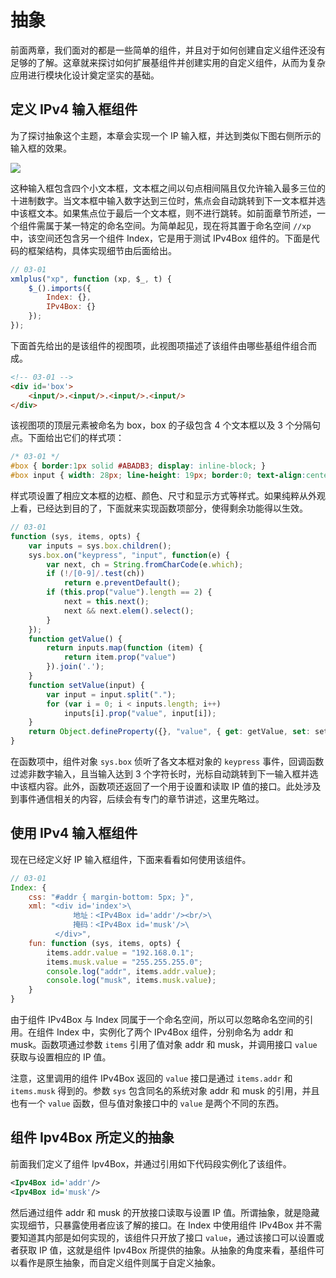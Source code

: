 # 抽象

前面两章，我们面对的都是一些简单的组件，并且对于如何创建自定义组件还没有足够的了解。这章就来探讨如何扩展基组件并创建实用的自定义组件，从而为复杂应用进行模块化设计奠定坚实的基础。

## 定义 IPv4 输入框组件

为了探讨抽象这个主题，本章会实现一个 IP 输入框，并达到类似下图右侧所示的输入框的效果。

<img src="/assets/images/docs/ipv4.jpg"/>

这种输入框包含四个小文本框，文本框之间以句点相间隔且仅允许输入最多三位的十进制数字。当文本框中输入数字达到三位时，焦点会自动跳转到下一文本框并选中该框文本。如果焦点位于最后一个文本框，则不进行跳转。如前面章节所述，一个组件需属于某一特定的命名空间。为简单起见，现在将其置于命名空间 `//xp` 中，该空间还包含另一个组件 Index，它是用于测试 IPv4Box 组件的。下面是代码的框架结构，具体实现细节由后面给出。

```js
// 03-01
xmlplus("xp", function (xp, $_, t) {
    $_().imports({
        Index: {},
        IPv4Box: {}
    });
});
```

下面首先给出的是该组件的视图项，此视图项描述了该组件由哪些基组件组合而成。

```html
<!-- 03-01 -->
<div id='box'>
    <input/>.<input/>.<input/>.<input/>
</div> 
```

该视图项的顶层元素被命名为 box，box 的子级包含 4 个文本框以及 3 个分隔句点。下面给出它们的样式项：

```css
/* 03-01 */
#box { border:1px solid #ABADB3; display: inline-block; }
#box input { width: 28px; line-height: 19px; border:0; text-align:center; outline:none; } 
```

样式项设置了相应文本框的边框、颜色、尺寸和显示方式等样式。如果纯粹从外观上看，已经达到目的了，下面就来实现函数项部分，使得剩余功能得以生效。

```js
// 03-01
function (sys, items, opts) {
    var inputs = sys.box.children();
    sys.box.on("keypress", "input", function(e) {
        var next, ch = String.fromCharCode(e.which);
        if (!/[0-9]/.test(ch))
            return e.preventDefault();
        if (this.prop("value").length == 2) {
            next = this.next();
            next && next.elem().select();
        }
    });
    function getValue() {
        return inputs.map(function (item) {
            return item.prop("value")
        }).join('.');
    }
    function setValue(input) {
        var input = input.split(".");
        for (var i = 0; i < inputs.length; i++)
            inputs[i].prop("value", input[i]);
    }
    return Object.defineProperty({}, "value", { get: getValue, set: setValue });
}
```

在函数项中，组件对象 `sys.box` 侦听了各文本框对象的 `keypress` 事件，回调函数过滤非数字输入，且当输入达到 3 个字符长时，光标自动跳转到下一输入框并选中该框内容。此外，函数项还返回了一个用于设置和读取 IP 值的接口。此处涉及到事件通信相关的内容，后续会有专门的章节讲述，这里先略过。

## 使用 IPv4 输入框组件

现在已经定义好 IP 输入框组件，下面来看看如何使用该组件。

```js
// 03-01
Index: {
    css: "#addr { margin-bottom: 5px; }",
    xml: "<div id='index'>\
              地址：<IPv4Box id='addr'/><br/>\
              掩码：<IPv4Box id='musk'/>\
          </div>",
    fun: function (sys, items, opts) {
        items.addr.value = "192.168.0.1";
        items.musk.value = "255.255.255.0";
        console.log("addr", items.addr.value);
        console.log("musk", items.musk.value);
    }
}
```

由于组件 IPv4Box 与 Index 同属于一个命名空间，所以可以忽略命名空间的引用。在组件 Index 中，实例化了两个 IPv4Box 组件，分别命名为 addr 和 musk。函数项通过参数 `items` 引用了值对象 addr 和 musk，并调用接口 `value` 获取与设置相应的 IP 值。

注意，这里调用的组件 IPv4Box 返回的 `value` 接口是通过 `items.addr` 和 `items.musk` 得到的。参数 `sys` 包含同名的系统对象 addr 和 musk 的引用，并且也有一个 `value` 函数，但与值对象接口中的 `value` 是两个不同的东西。

## 组件 Ipv4Box 所定义的抽象

前面我们定义了组件 Ipv4Box，并通过引用如下代码段实例化了该组件。

```xml
<Ipv4Box id='addr'/>
<Ipv4Box id='musk'/>
```

然后通过组件 addr 和 musk 的开放接口读取与设置 IP 值。所谓抽象，就是隐藏实现细节，只暴露使用者应该了解的接口。在 Index 中使用组件 IPv4Box 并不需要知道其内部是如何实现的，该组件只开放了接口 `value`，通过该接口可以设置或者获取 IP 值，这就是组件 Ipv4Box 所提供的抽象。从抽象的角度来看，基组件可以看作是原生抽象，而自定义组件则属于自定义抽象。